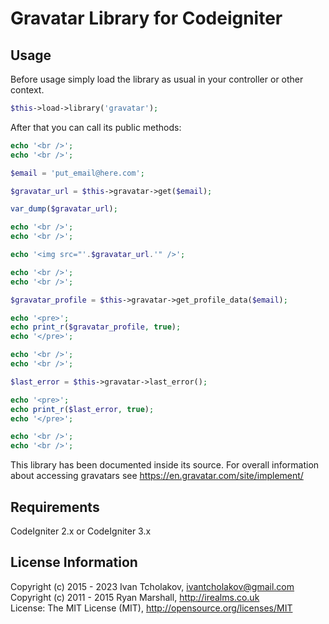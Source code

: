 Gravatar Library for Codeigniter
================================

Usage
-----

Before usage simply load the library as usual in your controller or other context.

```php
$this->load->library('gravatar');
```

After that you can call its public methods:

```php
echo '<br />';
echo '<br />';

$email = 'put_email@here.com';

$gravatar_url = $this->gravatar->get($email);

var_dump($gravatar_url);

echo '<br />';
echo '<br />';

echo '<img src="'.$gravatar_url.'" />';

echo '<br />';
echo '<br />';

$gravatar_profile = $this->gravatar->get_profile_data($email);

echo '<pre>';
echo print_r($gravatar_profile, true);
echo '</pre>';

echo '<br />';
echo '<br />';

$last_error = $this->gravatar->last_error();

echo '<pre>';
echo print_r($last_error, true);
echo '</pre>';

echo '<br />';
echo '<br />';
```

This library has been documented inside its source. For overall information about accessing gravatars see https://en.gravatar.com/site/implement/

Requirements
------------

CodeIgniter 2.x or CodeIgniter 3.x

License Information
-------------------

Copyright (c) 2015 - 2023 Ivan Tcholakov, ivantcholakov@gmail.com  
Copyright (c) 2011 - 2015 Ryan Marshall, http://irealms.co.uk  
License: The MIT License (MIT), http://opensource.org/licenses/MIT
